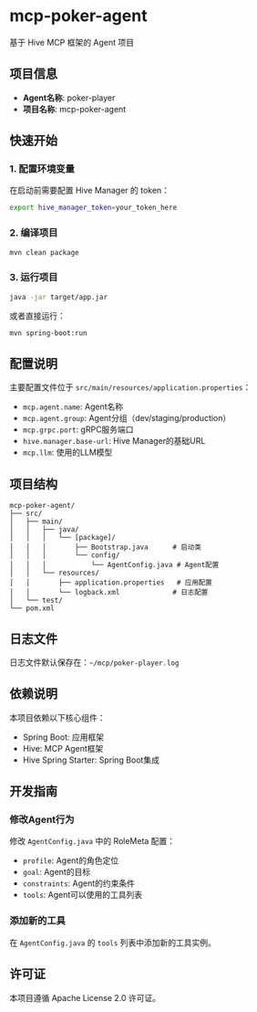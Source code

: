# mcp-poker-agent

基于 Hive MCP 框架的 Agent 项目

## 项目信息

- **Agent名称**: poker-player
- **项目名称**: mcp-poker-agent

## 快速开始

### 1. 配置环境变量

在启动前需要配置 Hive Manager 的 token：

```bash
export hive_manager_token=your_token_here
```

### 2. 编译项目

```bash
mvn clean package
```

### 3. 运行项目

```bash
java -jar target/app.jar
```

或者直接运行：

```bash
mvn spring-boot:run
```

## 配置说明

主要配置文件位于 `src/main/resources/application.properties`：

- `mcp.agent.name`: Agent名称
- `mcp.agent.group`: Agent分组（dev/staging/production）
- `mcp.grpc.port`: gRPC服务端口
- `hive.manager.base-url`: Hive Manager的基础URL
- `mcp.llm`: 使用的LLM模型

## 项目结构

```
mcp-poker-agent/
├── src/
│   ├── main/
│   │   ├── java/
│   │   │   └── [package]/
│   │   │       ├── Bootstrap.java      # 启动类
│   │   │       └── config/
│   │   │           └── AgentConfig.java # Agent配置
│   │   └── resources/
│   │       ├── application.properties   # 应用配置
│   │       └── logback.xml             # 日志配置
│   └── test/
└── pom.xml
```

## 日志文件

日志文件默认保存在：`~/mcp/poker-player.log`

## 依赖说明

本项目依赖以下核心组件：

- Spring Boot: 应用框架
- Hive: MCP Agent框架
- Hive Spring Starter: Spring Boot集成

## 开发指南

### 修改Agent行为

修改 `AgentConfig.java` 中的 RoleMeta 配置：

- `profile`: Agent的角色定位
- `goal`: Agent的目标
- `constraints`: Agent的约束条件
- `tools`: Agent可以使用的工具列表

### 添加新的工具

在 `AgentConfig.java` 的 `tools` 列表中添加新的工具实例。

## 许可证

本项目遵循 Apache License 2.0 许可证。

